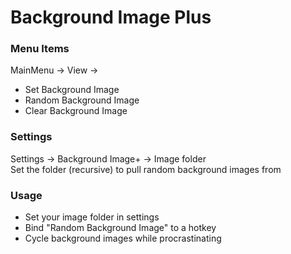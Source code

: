 # Background Image Plus

### Menu Items

MainMenu -> View -> 
- Set Background Image
- Random Background Image
- Clear Background Image

### Settings

Settings -> Background Image+ -> Image folder  
Set the folder (recursive) to pull random background images from

### Usage

- Set your image folder in settings
- Bind "Random Background Image" to a hotkey
- Cycle background images while procrastinating
